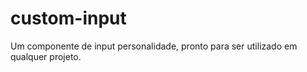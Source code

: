 # custom-input
Um componente de input personalidade, pronto para ser utilizado em qualquer projeto.

